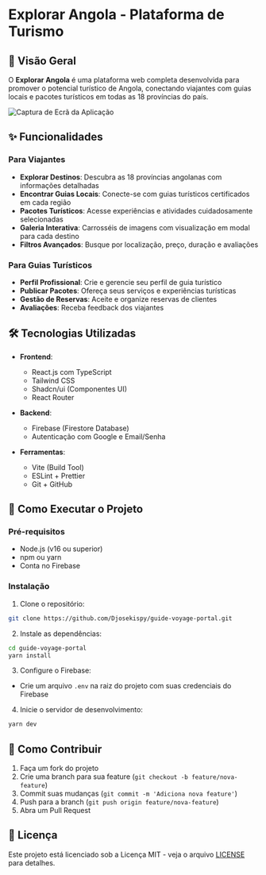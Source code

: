 # Explorar Angola - Plataforma de Turismo

## 📌 Visão Geral

O **Explorar Angola** é uma plataforma web completa desenvolvida para promover o potencial turístico de Angola, conectando viajantes com guias locais e pacotes turísticos em todas as 18 províncias do país.

![Captura de Ecrã da Aplicação](https://i.imgur.com/JYhRZxP.jpg)

## ✨ Funcionalidades

### Para Viajantes
- **Explorar Destinos**: Descubra as 18 províncias angolanas com informações detalhadas
- **Encontrar Guias Locais**: Conecte-se com guias turísticos certificados em cada região
- **Pacotes Turísticos**: Acesse experiências e atividades cuidadosamente selecionadas
- **Galeria Interativa**: Carrosséis de imagens com visualização em modal para cada destino
- **Filtros Avançados**: Busque por localização, preço, duração e avaliações

### Para Guias Turísticos
- **Perfil Profissional**: Crie e gerencie seu perfil de guia turístico
- **Publicar Pacotes**: Ofereça seus serviços e experiências turísticas
- **Gestão de Reservas**: Aceite e organize reservas de clientes
- **Avaliações**: Receba feedback dos viajantes

## 🛠️ Tecnologias Utilizadas

- **Frontend**: 
  - React.js com TypeScript
  - Tailwind CSS
  - Shadcn/ui (Componentes UI)
  - React Router

- **Backend**:
  - Firebase (Firestore Database)
  - Autenticação com Google e Email/Senha

- **Ferramentas**:
  - Vite (Build Tool)
  - ESLint + Prettier
  - Git + GitHub

## 🚀 Como Executar o Projeto

### Pré-requisitos
- Node.js (v16 ou superior)
- npm ou yarn
- Conta no Firebase

### Instalação

1. Clone o repositório:
```bash
git clone https://github.com/Djosekispy/guide-voyage-portal.git
```

2. Instale as dependências:
```bash
cd guide-voyage-portal
yarn install
```

3. Configure o Firebase:
- Crie um arquivo `.env` na raiz do projeto com suas credenciais do Firebase

4. Inicie o servidor de desenvolvimento:
```bash
yarn dev
```

## 🤝 Como Contribuir

1. Faça um fork do projeto
2. Crie uma branch para sua feature (`git checkout -b feature/nova-feature`)
3. Commit suas mudanças (`git commit -m 'Adiciona nova feature'`)
4. Push para a branch (`git push origin feature/nova-feature`)
5. Abra um Pull Request

## 📜 Licença

Este projeto está licenciado sob a Licença MIT - veja o arquivo [LICENSE](LICENSE) para detalhes.
